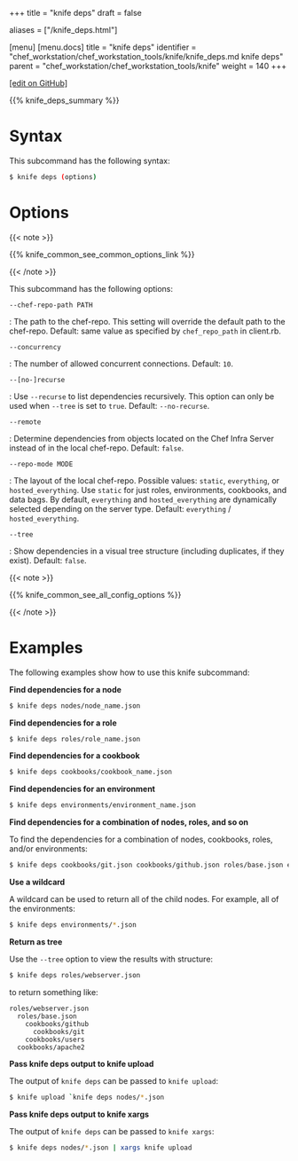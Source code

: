 +++
title = "knife deps"
draft = false

aliases = ["/knife_deps.html"]

[menu]
  [menu.docs]
    title = "knife deps"
    identifier = "chef_workstation/chef_workstation_tools/knife/knife_deps.md knife deps"
    parent = "chef_workstation/chef_workstation_tools/knife"
    weight = 140
+++    

[\[edit on GitHub\]](https://github.com/chef/chef-web-docs/blob/master/content/knife_deps.md)

{{% knife_deps_summary %}}

Syntax
======

This subcommand has the following syntax:

``` bash
$ knife deps (options)
```

Options
=======

{{< note >}}

{{% knife_common_see_common_options_link %}}

{{< /note >}}

This subcommand has the following options:

`--chef-repo-path PATH`

:   The path to the chef-repo. This setting will override the default
    path to the chef-repo. Default: same value as specified by
    `chef_repo_path` in client.rb.

`--concurrency`

:   The number of allowed concurrent connections. Default: `10`.

`--[no-]recurse`

:   Use `--recurse` to list dependencies recursively. This option can
    only be used when `--tree` is set to `true`. Default:
    `--no-recurse`.

`--remote`

:   Determine dependencies from objects located on the Chef Infra Server
    instead of in the local chef-repo. Default: `false`.

`--repo-mode MODE`

:   The layout of the local chef-repo. Possible values: `static`,
    `everything`, or `hosted_everything`. Use `static` for just roles,
    environments, cookbooks, and data bags. By default, `everything` and
    `hosted_everything` are dynamically selected depending on the server
    type. Default: `everything` / `hosted_everything`.

`--tree`

:   Show dependencies in a visual tree structure (including duplicates,
    if they exist). Default: `false`.

{{< note >}}

{{% knife_common_see_all_config_options %}}

{{< /note >}}

Examples
========

The following examples show how to use this knife subcommand:

**Find dependencies for a node**

``` bash
$ knife deps nodes/node_name.json
```

**Find dependencies for a role**

``` bash
$ knife deps roles/role_name.json
```

**Find dependencies for a cookbook**

``` bash
$ knife deps cookbooks/cookbook_name.json
```

**Find dependencies for an environment**

``` bash
$ knife deps environments/environment_name.json
```

**Find dependencies for a combination of nodes, roles, and so on**

To find the dependencies for a combination of nodes, cookbooks, roles,
and/or environments:

``` bash
$ knife deps cookbooks/git.json cookbooks/github.json roles/base.json environments/desert.json nodes/mynode.json
```

**Use a wildcard**

A wildcard can be used to return all of the child nodes. For example,
all of the environments:

``` bash
$ knife deps environments/*.json
```

**Return as tree**

Use the `--tree` option to view the results with structure:

``` bash
$ knife deps roles/webserver.json
```

to return something like:

``` none
roles/webserver.json
  roles/base.json
    cookbooks/github
      cookbooks/git
    cookbooks/users
  cookbooks/apache2
```

**Pass knife deps output to knife upload**

The output of `knife deps` can be passed to `knife upload`:

``` bash
$ knife upload `knife deps nodes/*.json
```

**Pass knife deps output to knife xargs**

The output of `knife deps` can be passed to `knife xargs`:

``` bash
$ knife deps nodes/*.json | xargs knife upload
```
